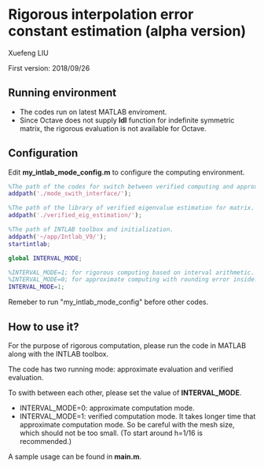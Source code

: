 # Rigorous interpolation error constant estimation (alpha version)

Xuefeng LIU

First version: 2018/09/26

## Running environment

- The codes run on latest MATLAB enviroment. 
- Since Octave does not supply **ldl** function for indefinite symmetric matrix, the rigorous evaluation is not available for Octave.

## Configuration

Edit **my_intlab_mode_config.m** to configure the computing environment.

```matlab
%The path of the codes for switch between verified computing and approximate computing.
addpath('./mode_swith_interface/');  

%The path of the library of verified eigenvalue estimation for matrix.
addpath('./verified_eig_estimation/'); 

%The path of INTLAB toolbox and initialization.
addpath('~/app/Intlab_V9/');
startintlab;

global INTERVAL_MODE;

%INTERVAL_MODE=1; for rigorous computing based on interval arithmetic.
%INTERVAL_MODE=0; for approximate computing with rounding error inside.
INTERVAL_MODE=1;
```

Remeber to run "my_intlab_mode_config" before other codes.

## How to use it?

For the purpose of rigorous computation, please run the code in MATLAB along with the INTLAB toolbox.

The code has two running mode: approximate evaluation and verified evaluation.

To swith between each other, please set the value of  **INTERVAL_MODE**.

- INTERVAL_MODE=0: approximate computation mode.
- INTERVAL_MODE=1: verified computation mode. It takes longer time that approximate computation mode. So be careful with the mesh size, which should not be too small. (To start around h=1/16 is recommended.)

A sample usage can be found in **main.m**.
